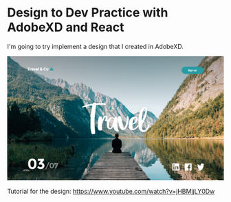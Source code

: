 # Design to Dev Practice with AdobeXD and React

I'm going to try implement a design that I created in AdobeXD.

![my-first-design](design/my-first-design.png)

Tutorial for the design: https://www.youtube.com/watch?v=jHBMjjLY0Dw